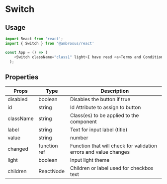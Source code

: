 # Switch

## Usage

```javascript
import React from 'react';
import { Switch } from '@ambrosus/react'

const App = () => (
    <Switch className="class1" light>I have read <a>Terms and Conditions</a></Switch>
  );
```

## Properties


| Props        | Type           | Description                                    |
| ------------ | -------------- | ---------------------------------------------- |
| disabled     | boolean        | Disables the button if true                        |
| id           | string         | Id Attribute to assign to button               |
| className    | string         | Class(es) to be applied to the component       |
| label      | string        | Text for input label (title)                 |
| value         | string | number         | Input value                |
| changed        | function ref         | Function that will check for validation errors and value changes                |
| light        | boolean        | Input light theme          |
| children      | ReactNode        | Children or label used for checkbox text          |